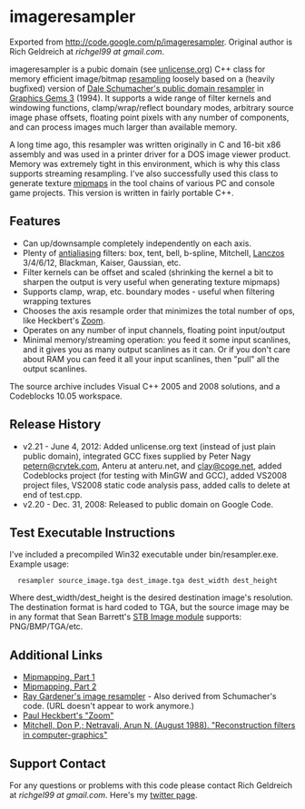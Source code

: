# imageresampler
Exported from http://code.google.com/p/imageresampler. Original author is Rich Geldreich at *richgel99 at gmail.com*.

imageresampler is a pubic domain (see [unlicense.org](http://unlicense.org/)) C++ class for memory efficient image/bitmap [resampling](http://en.wikipedia.org/wiki/Resampling_(bitmap)) loosely based on a (heavily bugfixed) version of [Dale Schumacher's public domain resampler](http://tog.acm.org/resources/GraphicsGems/gemsiii/filter.c) in [Graphics Gems 3](http://www.amazon.com/Graphics-Gems-III-IBM-Version/dp/0124096735) (1994). It supports a wide range of filter kernels and windowing functions, clamp/wrap/reflect boundary modes, arbitrary source image phase offsets, floating point pixels with any number of components, and can process images much larger than available memory.

A long time ago, this resampler was written originally in C and 16-bit x86 assembly and was used in a printer driver for a DOS image viewer product. Memory was extremely tight in this environment, which is why this class supports streaming resampling. I've also successfully used this class to generate texture [mipmaps](http://en.wikipedia.org/wiki/Mipmap) in the tool chains of various PC and console game projects. This version is written in fairly portable C++.

## Features

* Can up/downsample completely independently on each axis.
* Plenty of [antialiasing](http://en.wikipedia.org/wiki/Antialiasing) filters: box, tent, bell, b-spline, Mitchell, [Lanczos](http://en.wikipedia.org/wiki/Lanczos_resampling) 3/4/6/12, Blackman, Kaiser, Gaussian, etc.
* Filter kernels can be offset and scaled (shrinking the kernel a bit to sharpen the output is very useful when generating texture mipmaps)
* Supports clamp, wrap, etc. boundary modes - useful when filtering wrapping textures
* Chooses the axis resample order that minimizes the total number of ops, like Heckbert's [Zoom](http://www.xmission.com/~legalize/zoom.html).
* Operates on any number of input channels, floating point input/output
* Minimal memory/streaming operation: you feed it some input scanlines, and it gives you as many output scanlines as it can. Or if you don't care about RAM you can feed it all your input scanlines, then "pull" all the output scanlines.

The source archive includes Visual C++ 2005 and 2008 solutions, and a Codeblocks 10.05 workspace.

## Release History

* v2.21 - June 4, 2012: Added unlicense.org text (instead of just plain public domain), integrated GCC fixes supplied by Peter Nagy <petern@crytek.com>, Anteru at anteru.net, and clay@coge.net, added Codeblocks project (for testing with MinGW and GCC), added VS2008 project files, VS2008 static code analysis pass, added calls to delete at end of test.cpp.
* v2.20 - Dec. 31, 2008: Released to public domain on Google Code.

## Test Executable Instructions

I've included a precompiled Win32 executable under bin/resampler.exe. Example usage:

```
  resampler source_image.tga dest_image.tga dest_width dest_height
```

Where dest_width/dest_height is the desired destination image's resolution. The destination format is hard coded to TGA, but the source image may be in any format that Sean Barrett's [STB Image module](https://github.com/nothings/stb) supports: PNG/BMP/TGA/etc.

## Additional Links

* [Mipmapping, Part 1](http://number-none.com/product/Mipmapping,%20Part%201/index.html)
* [Mipmapping, Part 2](http://number-none.com/product/Mipmapping,%20Part%202/index.html)
* [Ray Gardener's image resampler](http://www.daylongraphics.com/download/filter_rcg.zip) - Also derived from Schumacher's code. (URL doesn't appear to work anymore.)
* [Paul Heckbert's "Zoom"](http://www.xmission.com/~legalize/zoom.html)
* [Mitchell, Don P.; Netravali, Arun N. (August 1988). "Reconstruction filters in computer-graphics"](http://www.mentallandscape.com/Papers_siggraph88.pdf)

## Support Contact

For any questions or problems with this code please contact Rich Geldreich at *richgel99 at gmail.com*. Here's my [twitter page](http://twitter.com/#!/richgel999).
